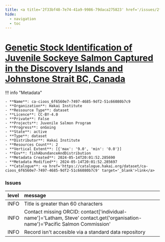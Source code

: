 ```yaml
---
title: <a title='2f33bf48-7e74-41a9-9986-79daca275823' href='/issues/2f33bf48-7e74-41a9-9986-79daca275823/' target='_blank'>Genetic Stock Identification of Juvenile Sockeye Salmon Captured in the Discovery Islands and Johnstone Strait BC, Canada</a>
hide:
  - navigation
  - toc
---
```


# <a title='2f33bf48-7e74-41a9-9986-79daca275823' href='/issues/2f33bf48-7e74-41a9-9986-79daca275823/' target='_blank'>Genetic Stock Identification of Juvenile Sockeye Salmon Captured in the Discovery Islands and Johnstone Strait BC, Canada</a>

<div id='map'></div>

!!! info "Metadata"
    
    - **Name**: ca-cioos_6f6560e7-7497-4685-9df2-51c66080b7c9 
    - **Organization**: Hakai Institute 
    - **Ressource Type**: dataset 
    - **Licence**: CC-BY-4.0 
    - **Private**: False 
    - **Projects**: Juvenile Salmon Program 
    - **Progress**: onGoing 
    - **State**: active 
    - **Type**: dataset 
    - **Distributor**: Hakai Institute 
    - **Resources Count**: 2 
    - **Vertical Extent**: [{'max': '9.0', 'min': '0.0'}] 
    - **Eov**: fishAbundanceAndDistribution 
    - **Metadata Created**: 2024-05-14T20:01:52.285690 
    - **Metadata Modified**: 2024-05-14T20:01:52.285697 
    - **Catalogue**: <a href='https://catalogue.hakai.org/dataset/ca-cioos_6f6560e7-7497-4685-9df2-51c66080b7c9' target='_blank'>link</a> 

### Issues

| level   | message                                                                                                                        |
|:--------|:-------------------------------------------------------------------------------------------------------------------------------|
| INFO    | Title is greater than 60 characters                                                                                            |
| INFO    | Contact missing ORCID: contact['individual-name']='Latham, Steve' contact.get('organisation-name')='Pacific Salmon Commission' |
| INFO    | Record isn't accesible via a standard data repository                                                                          |

<script>
   document.addEventListener("DOMContentLoaded", function() {
    var map = L.map('map').setView([51.505, -125.09], 5);
    L.tileLayer('https://tile.openstreetmap.org/{z}/{x}/{y}.png', {
        maxZoom: 19,
        attribution: '&copy; <a href="http://www.openstreetmap.org/copyright">OpenStreetMap</a>'
    }).addTo(map);
    var geojsonFeature = {
        "type": "Feature",
        "properties": {
            "name" : "<a title='2f33bf48-7e74-41a9-9986-79daca275823' href='/issues/2f33bf48-7e74-41a9-9986-79daca275823/' target='_blank'>Genetic Stock Identification of Juvenile Sockeye Salmon Captured in the Discovery Islands and Johnstone Strait BC, Canada</a>"
        },
        "geometry": {'type': 'Polygon', 'coordinates': [[[-127.0, 49.88], [-124.4, 49.88], [-124.4, 50.84], [-127.0, 50.84], [-127.0, 49.88]]]}
    }
    L.geoJSON(geojsonFeature).addTo(map);
   })
</script>